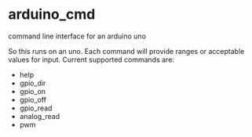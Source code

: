# arduino_cmd
command line interface for an arduino uno

So this runs on an uno. Each command will provide ranges or acceptable values for input. Current supported commands are:
* help
* gpio_dir
* gpio_on
* gpio_off 
* gpio_read
* analog_read
* pwm
